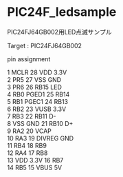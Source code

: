 PIC24F_ledsample
================

PIC24FJ64GB002用LED点滅サンプル

Target : PIC24FJ64GB002

pin assignment

1	MCLR		28	VDD		3.3V  
2	PR5			27	VSS		GND  
3	PR6			26	RB15	LED  
4	RB0	PGED1	25	RB14  
5	RB1	PGEC1	24	RB13  
6	RB2			23	VUSB	3.3V  
7	RB3			22	RB11	D-  
8	VSS	GND		21	RB10	D+  
9	RA2			20	VCAP  
10	RA3			19	DIVREG	GND  
11	RB4			18	RB9  
12	RA4			17	RB8  
13	VDD	3.3V	16	RB7  
14	RB5			15	VBUS	5V  
